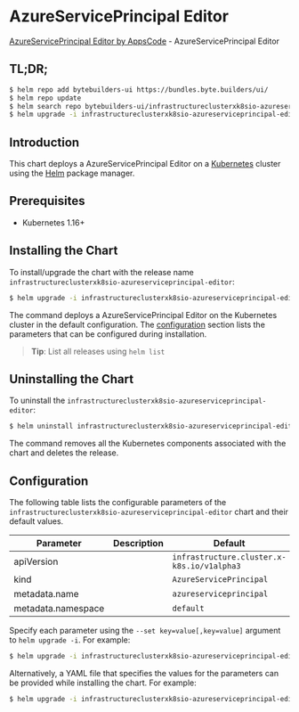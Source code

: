 # AzureServicePrincipal Editor

[AzureServicePrincipal Editor by AppsCode](https://byte.builders) - AzureServicePrincipal Editor

## TL;DR;

```bash
$ helm repo add bytebuilders-ui https://bundles.byte.builders/ui/
$ helm repo update
$ helm search repo bytebuilders-ui/infrastructureclusterxk8sio-azureserviceprincipal-editor --version=v0.4.15
$ helm upgrade -i infrastructureclusterxk8sio-azureserviceprincipal-editor bytebuilders-ui/infrastructureclusterxk8sio-azureserviceprincipal-editor -n default --create-namespace --version=v0.4.15
```

## Introduction

This chart deploys a AzureServicePrincipal Editor on a [Kubernetes](http://kubernetes.io) cluster using the [Helm](https://helm.sh) package manager.

## Prerequisites

- Kubernetes 1.16+

## Installing the Chart

To install/upgrade the chart with the release name `infrastructureclusterxk8sio-azureserviceprincipal-editor`:

```bash
$ helm upgrade -i infrastructureclusterxk8sio-azureserviceprincipal-editor bytebuilders-ui/infrastructureclusterxk8sio-azureserviceprincipal-editor -n default --create-namespace --version=v0.4.15
```

The command deploys a AzureServicePrincipal Editor on the Kubernetes cluster in the default configuration. The [configuration](#configuration) section lists the parameters that can be configured during installation.

> **Tip**: List all releases using `helm list`

## Uninstalling the Chart

To uninstall the `infrastructureclusterxk8sio-azureserviceprincipal-editor`:

```bash
$ helm uninstall infrastructureclusterxk8sio-azureserviceprincipal-editor -n default
```

The command removes all the Kubernetes components associated with the chart and deletes the release.

## Configuration

The following table lists the configurable parameters of the `infrastructureclusterxk8sio-azureserviceprincipal-editor` chart and their default values.

|     Parameter      | Description |                        Default                        |
|--------------------|-------------|-------------------------------------------------------|
| apiVersion         |             | <code>infrastructure.cluster.x-k8s.io/v1alpha3</code> |
| kind               |             | <code>AzureServicePrincipal</code>                    |
| metadata.name      |             | <code>azureserviceprincipal</code>                    |
| metadata.namespace |             | <code>default</code>                                  |


Specify each parameter using the `--set key=value[,key=value]` argument to `helm upgrade -i`. For example:

```bash
$ helm upgrade -i infrastructureclusterxk8sio-azureserviceprincipal-editor bytebuilders-ui/infrastructureclusterxk8sio-azureserviceprincipal-editor -n default --create-namespace --version=v0.4.15 --set apiVersion=infrastructure.cluster.x-k8s.io/v1alpha3
```

Alternatively, a YAML file that specifies the values for the parameters can be provided while
installing the chart. For example:

```bash
$ helm upgrade -i infrastructureclusterxk8sio-azureserviceprincipal-editor bytebuilders-ui/infrastructureclusterxk8sio-azureserviceprincipal-editor -n default --create-namespace --version=v0.4.15 --values values.yaml
```
